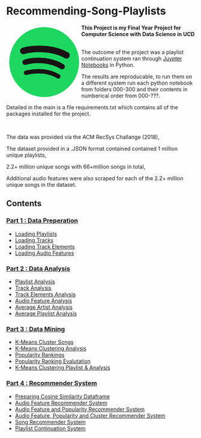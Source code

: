 # Recommending-Song-Playlists

<a href="https://github.com/michaelmallon/Recommending-Song-Playlists"><img src="spotify_logo.png" align="left" alt="Spotify Logo" height="200" /></a>


**This Project is my Final Year Project for Computer Science with Data Science in UCD**
&nbsp; 

The outcome of the project was a playlist continuation system ran through [Juypter Notebooks](https://jupyter.org)  in Python.

The results are reproducable, to run them on a different system run each python notebook from folders 000-300 and their contents in numberical order from 000-???.

Detailed in the main is a file requirements.txt which contains all of the packages installed for the project.

&nbsp;

The data was provided via the ACM RecSys Challange (2018),

The dataset provided in a .JSON format contained contained 1 million unique playlists,

2.2+ million unique songs with 66+million songs in total,

Additional audio features were also scraped for each of the 2.2+ million unique songs in the dataset.

## Contents

<!-- START_TOC -->

### [Part 1 : Data Preperation](000_Preperation)

* [Loading Playlists](000_Preperation/100_load_Playlist.ipynb)
* [Loading Tracks](000_Preperation/110_load_Tracks.ipynb)
* [Loading Track Elements](000_Preperation/120_load_Track_elems.ipynb)
* [Loading Audio Features](000_Preperation/130_load_Audio_features.ipynb)



### [Part 2 : Data Analysis](100_Analysis)

* [Playlist Analysis](100_Analysis/100_Playlist_Analysis.ipynb)
* [Track Analysis](100_Analysis/110_Track_Analysis.ipynb)
* [Track Elements Analysis](100_Analysis/120_Track_elems_Analysis.ipynb)
* [Audio Feature Analysis](100_Analysis/130_Audio_feature_Analysis.ipynb)
* [Average Artist Analysis](100_Analysis/200_Average_Artist.ipynb)
* [Average Playlist Analysis](100_Analysis/210_Average_Playlist.ipynb)

### [Part 3 : Data Mining](200_Data_Mining)

* [K-Means Cluster Songs](200_Data_Mining/100_KMeans_Clustering.ipynb)
* [K-Means Clustering Analysis](200_Data_Mining/110_KMeans_Clustering_Analysis.ipynb)
* [Popularity Rankings](200_Data_Mining/200_Popularity_Rankings.ipynb)
* [Popularity Ranking Evalutation](200_Data_Mining/210_Popularity_Ranking_Evaluation.ipynb)
* [K-Means Clustering Playlist & Analysis](200_Data_Mining/300_Playlist_Cluster.ipynb)

### [Part 4 : Recommender System](300_Recommender_System)

* [Preparing Cosine Similarity Dataframe](300_Recommender_System/000_Cosine_Dataframe.ipynb)
* [Audio Feature Recommender System](300_Recommender_System/100_Audio_Feature_RS.ipynb)
* [Audio Feature and Popularity Recommender System](300_Recommender_System/200_Audio_Popularity_RS.ipynb)
* [Audio Feature, Popularity and Cluster Recommender System](300_Recommender_System/300_Audio_Popularity_Cluster_RS.ipynb)
* [Song Recommender System](300_Recommender_System/400_Song_Recommender.ipynb)
* [Playlist Continuation System](300_Recommender_System/500_Playlist_Continuation_System.ipynb)
